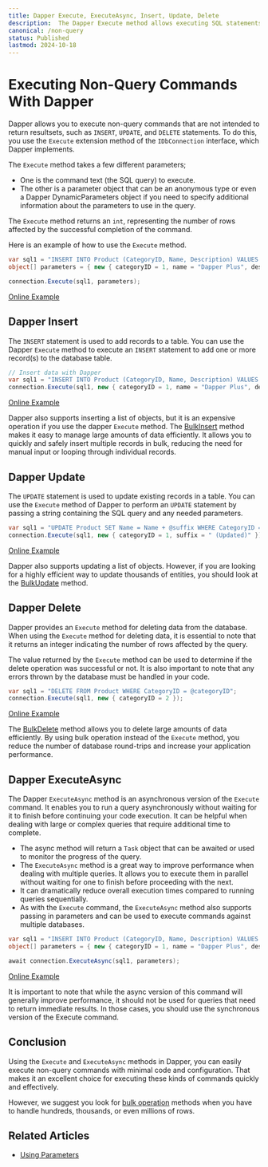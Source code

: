 ```yaml
---
title: Dapper Execute, ExecuteAsync, Insert, Update, Delete
description:  The Dapper Execute method allows executing SQL statements not returning any results besides the row affecteds for operations such as insert, update, and delete.
canonical: /non-query
status: Published
lastmod: 2024-10-18
---
```


# Executing Non-Query Commands With Dapper

Dapper allows you to execute non-query commands that are not intended to return resultsets, such as `INSERT`, `UPDATE`, and `DELETE` statements. To do this, you use the `Execute` extension method of the `IDbConnection` interface, which Dapper implements.

The `Execute` method takes a few different parameters;
- One is the command text (the SQL query) to execute.
- The other is a parameter object that can be an anonymous type or even a Dapper DynamicParameters object if you need to specify additional information about the parameters to use in the query.

The `Execute` method returns an `int`, representing the number of rows affected by the successful completion of the command.

Here is an example of how to use the `Execute` method.

```csharp
var sql1 = "INSERT INTO Product (CategoryID, Name, Description) VALUES (@categoryID, @name, @description)";		
object[] parameters = { new { categoryID = 1, name = "Dapper Plus", description = @"Use <a href=""https://dapper-plus.net/"" target=""_blank"">Dapper Plus</a> to extend your IDbConnection with high-performance bulk operations." }};

connection.Execute(sql1, parameters);
```

[Online Example](https://dotnetfiddle.net/iJXgRU)

## Dapper Insert

The `INSERT` statement is used to add records to a table. You can use the Dapper `Execute` method to execute an `INSERT` statement to add one or more record(s) to the database table.

```csharp
// Insert data with Dapper
var sql1 = "INSERT INTO Product (CategoryID, Name, Description) VALUES (@categoryID, @name, @description)";		
connection.Execute(sql1, new { categoryID = 1, name = "Dapper Plus", description = @"Use <a href=""https://dapper-plus.net/"" target=""_blank"">Dapper Plus</a> to extend your IDbConnection with high-performance bulk operations." });
```

[Online Example](https://dotnetfiddle.net/nymteK)

Dapper also supports inserting a list of objects, but it is an expensive operation if you use the dapper `Execute` method. The [BulkInsert](/bulk-operations/bulk-insert) method makes it easy to manage large amounts of data efficiently. It allows you to quickly and safely insert multiple records in bulk, reducing the need for manual input or looping through individual records.

## Dapper Update

The `UPDATE` statement is used to update existing records in a table. You can use the `Execute` method of Dapper to perform an `UPDATE` statement by passing a string containing the SQL query and any needed parameters. 

```csharp
var sql1 = "UPDATE Product SET Name = Name + @suffix WHERE CategoryID = @categoryID";		
connection.Execute(sql1, new { categoryID = 1, suffix = " (Updated)" });
```

[Online Example](https://dotnetfiddle.net/OtSfDf)

Dapper also supports updating a list of objects. However, if you are looking for a highly efficient way to update thousands of entities, you should look at the [BulkUpdate](/bulk-operations/bulk-update) method.

## Dapper Delete

Dapper provides an `Execute` method for deleting data from the database. When using the `Execute` method for deleting data, it is essential to note that it returns an integer indicating the number of rows affected by the query. 

The value returned by the `Execute` method can be used to determine if the delete operation was successful or not. It is also important to note that any errors thrown by the database must be handled in your code. 

```csharp
var sql1 = "DELETE FROM Product WHERE CategoryID = @categoryID";		
connection.Execute(sql1, new { categoryID = 2 });
```

[Online Example](https://dotnetfiddle.net/NFIRDF)

The [BulkDelete](/bulk-operations/bulk-delete) method allows you to delete large amounts of data efficiently. By using bulk operation instead of the `Execute` method, you reduce the number of database round-trips and increase your application performance.

## Dapper ExecuteAsync

The Dapper `ExecuteAsync` method is an asynchronous version of the `Execute` command. It enables you to run a query asynchronously without waiting for it to finish before continuing your code execution. It can be helpful when dealing with large or complex queries that require additional time to complete. 

 - The async method will return a `Task` object that can be awaited or used to monitor the progress of the query. 
 - The `ExecuteAsync` method is a great way to improve performance when dealing with multiple queries. It allows you to execute them in parallel without waiting for one to finish before proceeding with the next. 
 - It can dramatically reduce overall execution times compared to running queries sequentially. 
 - As with the `Execute` command, the `ExecuteAsync` method also supports passing in parameters and can be used to execute commands against multiple databases. 

```csharp
var sql1 = "INSERT INTO Product (CategoryID, Name, Description) VALUES (@categoryID, @name, @description)";		
object[] parameters = { new { categoryID = 1, name = "Dapper Plus", description = @"Use <a href=""https://dapper-plus.net/"" target=""_blank"">Dapper Plus</a> to extend your IDbConnection with high-performance bulk operations." }};

await connection.ExecuteAsync(sql1, parameters);
```

[Online Example](https://dotnetfiddle.net/QiyxK5)

It is important to note that while the async version of this command will generally improve performance, it should not be used for queries that need to return immediate results. In those cases, you should use the synchronous version of the Execute command. 

## Conclusion

Using the `Execute` and `ExecuteAsync` methods in Dapper, you can easily execute non-query commands with minimal code and configuration. That makes it an excellent choice for executing these kinds of commands quickly and effectively.

However, we suggest you look for [bulk operation](/bulk-operations) methods when you have to handle hundreds, thousands, or even millions of rows.

## Related Articles

- [Using Parameters](/parameters)
